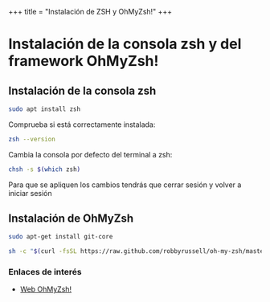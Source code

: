 +++
title = "Instalación de ZSH y OhMyZsh!"
+++

# Instalación de la consola zsh y del framework OhMyZsh!

## Instalación de la consola zsh

```bash
sudo apt install zsh
```

Comprueba si está correctamente instalada:

```bash
zsh --version
```

Cambia la consola por defecto del terminal a zsh:

```bash
chsh -s $(which zsh)
```

Para que se apliquen los cambios tendrás que cerrar sesión y volver a iniciar sesión


## Instalación de OhMyZsh

```bash
sudo apt-get install git-core
```

```bash
sh -c "$(curl -fsSL https://raw.github.com/robbyrussell/oh-my-zsh/master/tools/install.sh)"
```

### Enlaces de interés

- [Web OhMyZsh!](https://ohmyz.sh/)